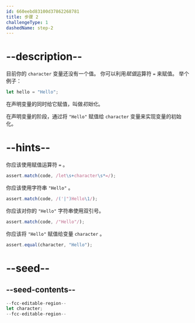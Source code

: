 ```yaml
---
id: 660eebd83100d37862268781
title: 步骤 2
challengeType: 1
dashedName: step-2
---
```


# --description--

目前你的 `character` 变量还没有一个值。 你可以利用<dfn>赋值</dfn>运算符 `=` 来赋值。 举个例子：

```js
let hello = "Hello";
```

在声明变量的同时给它赋值，叫做<dfn>初始化</dfn>。

在声明变量的阶段，通过将 `"Hello"` 赋值给 `character` 变量来实现变量的初始化。

# --hints--

你应该使用赋值运算符 `=` 。

```js
assert.match(code, /let\s+character\s*=/);
```

你应该使用字符串 `"Hello"` 。

```js
assert.match(code, /('|")Hello\1/);
```

你应该对你的 `"Hello"` 字符串使用双引号。

```js
assert.match(code, /"Hello"/);
```

你应该将 `"Hello"` 赋值给变量 `character` 。

```js
assert.equal(character, "Hello");
```

# --seed--

## --seed-contents--

```js
--fcc-editable-region--
let character;
--fcc-editable-region--
```
